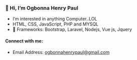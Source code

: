 ### **👋 Hi, I’m Ogbonna Henry Paul**
 
 
- I’m interested in anything Computer..LOL
- HTML, CSS, JavaScript, PHP and MYSQL
- 🌱 Frameworks: Bootstrap, Laravel, Nodejs, Vue js, Jquery


#### Connect with me:

* Email Address: ogbonnahenrypaul@gmail.com

